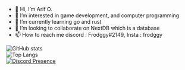 - 👋 Hi, I’m Arif O.
- 👀 I’m interested in game development, and computer programming
- 🌱 I’m currently learning go and rust 
- 💞️ I’m looking to collaborate on NextDB which is a database
- 📫 How to reach me discord : Frodggy#2149, Insta : frodggy




![GitHub stats](https://github-readme-stats.vercel.app/api?username=frodggy&show_icons=true&theme=tokyonight)
<br />
![Top Langs](https://github-readme-stats.vercel.app/api/top-langs/?username=frodggy&theme=gotham)
<br />
[![Discord Presence](https://lanyard.cnrad.dev/api/715647719183745045)](https://discord.com/users/715647719183745045)
